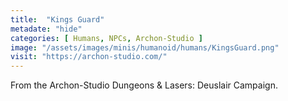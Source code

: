 ```yaml
---
title:  "Kings Guard"
metadate: "hide"
categories: [ Humans, NPCs, Archon-Studio ]
image: "/assets/images/minis/humanoid/humans/KingsGuard.png"
visit: "https://archon-studio.com/"
---
```

From the Archon-Studio Dungeons & Lasers: Deuslair Campaign.